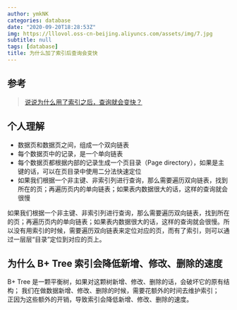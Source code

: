 ```yaml
---
author: ymkNK
categories: database
date: "2020-09-20T18:28:53Z"
img: https://lllovol.oss-cn-beijing.aliyuncs.com/assets/img/7.jpg
subtitle: null
tags: [database]
title: 为什么加了索引后查询会变快
---
```

## 参考
>[说说为什么用了索引之后，查询就会变快？](https://blog.csdn.net/u011277123/article/details/104794991)

## 个人理解
- 数据页和数据页之间，组成一个双向链表
- 每个数据页中的记录，是一个单向链表
- 每个数据页都根据内部的记录生成一个页目录（Page directory），如果是主键的话，可以在页目录中使用二分法快速定位
- 如果我们根据一个非主键、非索引列进行查询，那么需要遍历双向链表，找到所在的页；再遍历页内的单向链表；如果表内数据很大的话，这样的查询就会很慢

如果我们根据一个非主键、非索引列进行查询，那么需要遍历双向链表，找到所在的页；再遍历页内的单向链表；如果表内数据很大的话，这样的查询就会很慢。所以没有用索引的时候，需要遍历双向链表来定位对应的页，而有了索引，则可以通过一层层“目录”定位到对应的页上。

## 为什么 B+ Tree 索引会降低新增、修改、删除的速度
B+ Tree 是一颗平衡树，如果对这颗树新增、修改、删除的话，会破坏它的原有结构；
我们在做数据新增、修改、删除的时候，需要花额外的时间去维护索引；                                                                                 
正因为这些额外的开销，导致索引会降低新增、修改、删除的速度。